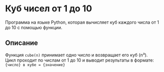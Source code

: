 # Куб чисел от 1 до 10

Программа на языке Python, которая вычисляет куб каждого числа от 1 до 10 с помощью функции.

## Описание

Функция `cube(n)` принимает одно число и возвращает его куб (n³).  
Цикл проходит по числам от 1 до 10 и выводит результаты в формате:  
`{число} в кубе = {значение}`
